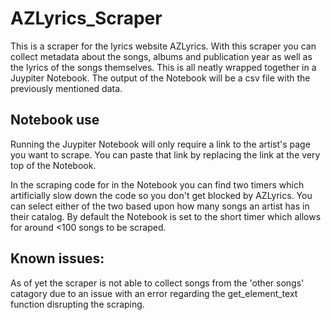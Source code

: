 # AZLyrics_Scraper
This is a scraper for the lyrics website AZLyrics. With this scraper you can collect metadata about the songs, albums and publication year as well as the lyrics of the songs themselves. This is all neatly wrapped together in a Juypiter Notebook. The output of the Notebook will be a csv file with the previously mentioned data.

## Notebook use

Running the Juypiter Notebook will only require a link to the artist's page you want to scrape. You can paste that link by replacing the link at the very top of the Notebook. 

In the scraping code for in the Notebook you can find two timers which artificially slow down the code so you don't get blocked by AZLyrics. You can select either of the two based upon how many songs an artist has in their catalog. By default the Notebook is set to the short timer which allows for around <100 songs to be scraped.

## Known issues:

As of yet the scraper is not able to collect songs from the 'other songs' catagory due to an issue with an error regarding the get_element_text function disrupting the scraping.
